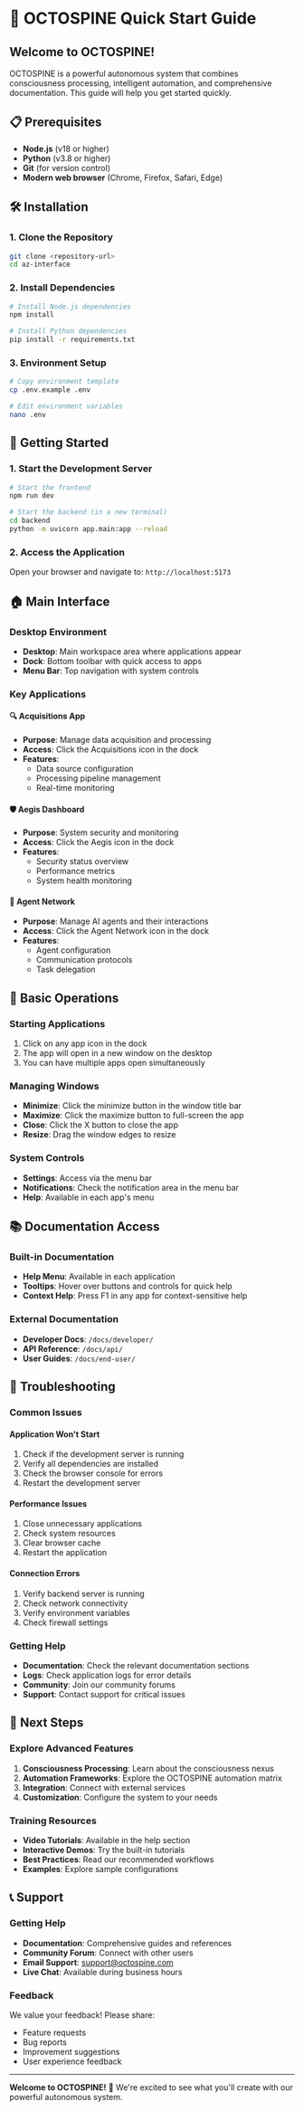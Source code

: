 # 🚀 OCTOSPINE Quick Start Guide

## Welcome to OCTOSPINE!

OCTOSPINE is a powerful autonomous system that combines consciousness processing, intelligent automation, and comprehensive documentation. This guide will help you get started quickly.

## 📋 Prerequisites

- **Node.js** (v18 or higher)
- **Python** (v3.8 or higher)
- **Git** (for version control)
- **Modern web browser** (Chrome, Firefox, Safari, Edge)

## 🛠️ Installation

### 1. Clone the Repository
```bash
git clone <repository-url>
cd az-interface
```

### 2. Install Dependencies
```bash
# Install Node.js dependencies
npm install

# Install Python dependencies
pip install -r requirements.txt
```

### 3. Environment Setup
```bash
# Copy environment template
cp .env.example .env

# Edit environment variables
nano .env
```

## 🎯 Getting Started

### 1. Start the Development Server
```bash
# Start the frontend
npm run dev

# Start the backend (in a new terminal)
cd backend
python -m uvicorn app.main:app --reload
```

### 2. Access the Application
Open your browser and navigate to: `http://localhost:5173`

## 🏠 Main Interface

### Desktop Environment
- **Desktop**: Main workspace area where applications appear
- **Dock**: Bottom toolbar with quick access to apps
- **Menu Bar**: Top navigation with system controls

### Key Applications

#### 🔍 Acquisitions App
- **Purpose**: Manage data acquisition and processing
- **Access**: Click the Acquisitions icon in the dock
- **Features**: 
  - Data source configuration
  - Processing pipeline management
  - Real-time monitoring

#### 🛡️ Aegis Dashboard
- **Purpose**: System security and monitoring
- **Access**: Click the Aegis icon in the dock
- **Features**:
  - Security status overview
  - Performance metrics
  - System health monitoring

#### 🤖 Agent Network
- **Purpose**: Manage AI agents and their interactions
- **Access**: Click the Agent Network icon in the dock
- **Features**:
  - Agent configuration
  - Communication protocols
  - Task delegation

## 🔧 Basic Operations

### Starting Applications
1. Click on any app icon in the dock
2. The app will open in a new window on the desktop
3. You can have multiple apps open simultaneously

### Managing Windows
- **Minimize**: Click the minimize button in the window title bar
- **Maximize**: Click the maximize button to full-screen the app
- **Close**: Click the X button to close the app
- **Resize**: Drag the window edges to resize

### System Controls
- **Settings**: Access via the menu bar
- **Notifications**: Check the notification area in the menu bar
- **Help**: Available in each app's menu

## 📚 Documentation Access

### Built-in Documentation
- **Help Menu**: Available in each application
- **Tooltips**: Hover over buttons and controls for quick help
- **Context Help**: Press F1 in any app for context-sensitive help

### External Documentation
- **Developer Docs**: `/docs/developer/`
- **API Reference**: `/docs/api/`
- **User Guides**: `/docs/end-user/`

## 🚨 Troubleshooting

### Common Issues

#### Application Won't Start
1. Check if the development server is running
2. Verify all dependencies are installed
3. Check the browser console for errors
4. Restart the development server

#### Performance Issues
1. Close unnecessary applications
2. Check system resources
3. Clear browser cache
4. Restart the application

#### Connection Errors
1. Verify backend server is running
2. Check network connectivity
3. Verify environment variables
4. Check firewall settings

### Getting Help
- **Documentation**: Check the relevant documentation sections
- **Logs**: Check application logs for error details
- **Community**: Join our community forums
- **Support**: Contact support for critical issues

## 🔄 Next Steps

### Explore Advanced Features
1. **Consciousness Processing**: Learn about the consciousness nexus
2. **Automation Frameworks**: Explore the OCTOSPINE automation matrix
3. **Integration**: Connect with external services
4. **Customization**: Configure the system to your needs

### Training Resources
- **Video Tutorials**: Available in the help section
- **Interactive Demos**: Try the built-in tutorials
- **Best Practices**: Read our recommended workflows
- **Examples**: Explore sample configurations

## 📞 Support

### Getting Help
- **Documentation**: Comprehensive guides and references
- **Community Forum**: Connect with other users
- **Email Support**: support@octospine.com
- **Live Chat**: Available during business hours

### Feedback
We value your feedback! Please share:
- Feature requests
- Bug reports
- Improvement suggestions
- User experience feedback

---

**Welcome to OCTOSPINE!** 🎉 We're excited to see what you'll create with our powerful autonomous system.
